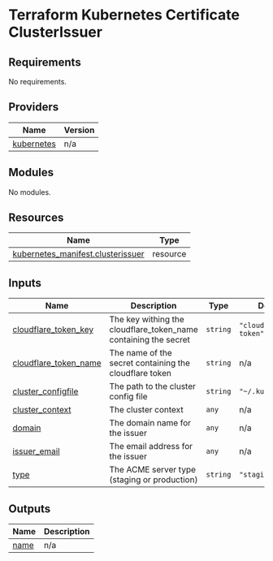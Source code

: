 # Terraform Kubernetes Certificate ClusterIssuer

<!-- BEGIN_TF_DOCS -->
## Requirements

No requirements.

## Providers

| Name | Version |
|------|---------|
| <a name="provider_kubernetes"></a> [kubernetes](#provider\_kubernetes) | n/a |

## Modules

No modules.

## Resources

| Name | Type |
|------|------|
| [kubernetes_manifest.clusterissuer](https://registry.terraform.io/providers/hashicorp/kubernetes/latest/docs/resources/manifest) | resource |

## Inputs

| Name | Description | Type | Default | Required |
|------|-------------|------|---------|:--------:|
| <a name="input_cloudflare_token_key"></a> [cloudflare\_token\_key](#input\_cloudflare\_token\_key) | The key withing the cloudflare\_token\_name containing the secret | `string` | `"cloudflare-token"` | no |
| <a name="input_cloudflare_token_name"></a> [cloudflare\_token\_name](#input\_cloudflare\_token\_name) | The name of the secret containing the cloudflare token | `string` | n/a | yes |
| <a name="input_cluster_configfile"></a> [cluster\_configfile](#input\_cluster\_configfile) | The path to the cluster config file | `string` | `"~/.kube/config"` | no |
| <a name="input_cluster_context"></a> [cluster\_context](#input\_cluster\_context) | The cluster context | `any` | n/a | yes |
| <a name="input_domain"></a> [domain](#input\_domain) | The domain name for the issuer | `any` | n/a | yes |
| <a name="input_issuer_email"></a> [issuer\_email](#input\_issuer\_email) | The email address for the issuer | `any` | n/a | yes |
| <a name="input_type"></a> [type](#input\_type) | The ACME server type (staging or production) | `string` | `"staging"` | no |

## Outputs

| Name | Description |
|------|-------------|
| <a name="output_name"></a> [name](#output\_name) | n/a |
<!-- END_TF_DOCS -->